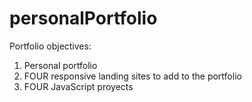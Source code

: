 # personalPortfolio
Portfolio objectives:
1. Personal portfolio
2. FOUR responsive landing sites to add to the portfolio
3. FOUR JavaScript proyects
